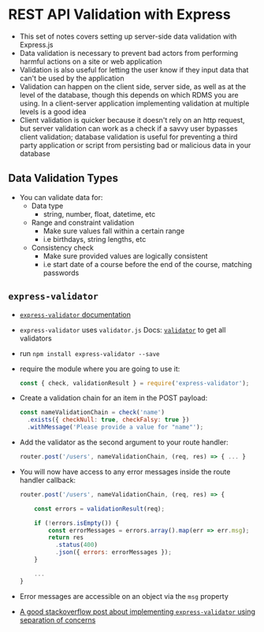 # REST API Validation with Express
* This set of notes covers setting up server-side data validation with Express.js
* Data validation is necessary to prevent bad actors from performing harmful actions on a site or web application
* Validation is also useful for letting the user know if they input data that can't be used by the application
* Validation can happen on the client side, server side, as well as at the level of the database, though this depends on which RDMS you are using. In a client-server application implementing validation at multiple levels is a good idea
* Client validation is quicker because it doesn't rely on an http request, but server validation can work as a check if a savvy user bypasses client validation; database validation is useful for preventing a third party application or script from persisting bad or malicious data in your database

## Data Validation Types 
* You can validate data for: 
    * Data type 
        * string, number, float, datetime, etc
    * Range and constraint validation
        * Make sure values fall within a certain range
        * i.e birthdays, string lengths, etc
    * Consistency check
        * Make sure provided values are logically consistent
        * i.e start date of a course before the end of the course, matching passwords

## `express-validator` 
* [`express-validator` documentation](https://express-validator.github.io/docs/)
* `express-validator` uses `validator.js`
Docs: [`validator`](https://github.com/validatorjs/validator.js) to get all validators
* run `npm install express-validator --save`
* require the module where you are going to use it: 

    ```js 
    const { check, validationResult } = require('express-validator');
    ```
* Create a validation chain for an item in the POST payload: 

    ```js 
    const nameValidationChain = check('name')
      .exists({ checkNull: true, checkFalsy: true })
      .withMessage('Please provide a value for "name"');
    ```
* Add the validator as the second argument to your route handler: 

    ```js
    router.post('/users', nameValidationChain, (req, res) => { ... }
    ```
* You will now have access to any error messages inside the route handler callback: 

    ```js 
    router.post('/users', nameValidationChain, (req, res) => {

        const errors = validationResult(req);

        if (!errors.isEmpty()) {
            const errorMessages = errors.array().map(err => err.msg);
            return res
              .status(400)
              .json({ errors: errorMessages });
        }

        ...
    }
    ```
* Error messages are accessible on an object via the `msg` property
* [A good stackoverflow post about implementing `express-validator` using separation of concerns](https://stackoverflow.com/questions/55772477/how-to-implement-validation-in-a-separate-file-using-express-validator)